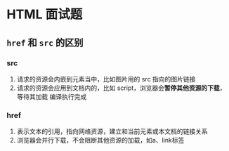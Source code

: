 # HTML 面试题

## `href` 和 `src` 的区别

### src

1. 请求的资源会内嵌到元素当中，比如图片用的 src 指向的图片链接
2. 请求的资源会应用到文档内的，比如 script，浏览器会**暂停其他资源的下载**，等待其加载 编译执行完成

### href

1. 表示文本的引用，指向网络资源，建立和当前元素或本文档的链接关系
2. 浏览器会并行下载，不会阻断其他资源的加载，如a、link标签
